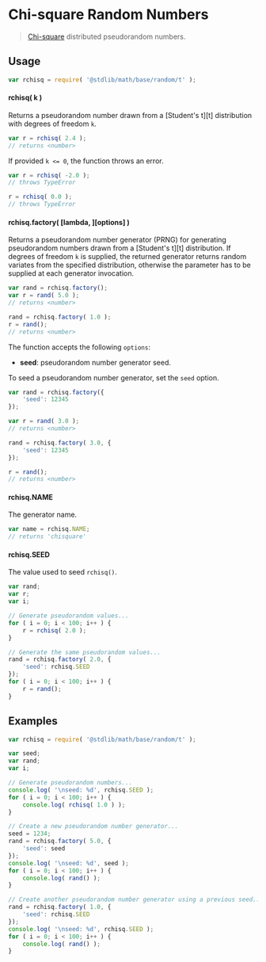Chi-square Random Numbers
===

> [Chi-square][chi-square] distributed pseudorandom numbers.


<!-- <usage> -->

## Usage

``` javascript
var rchisq = require( '@stdlib/math/base/random/t' );
```

#### rchisq( k )

Returns a pseudorandom number drawn from a [Student's t][t] distribution with degrees of freedom `k`.

``` javascript
var r = rchisq( 2.4 );
// returns <number>
```

If provided `k <= 0`, the function throws an error.

``` javascript
var r = rchisq( -2.0 );
// throws TypeError

r = rchisq( 0.0 );
// throws TypeError
```

#### rchisq.factory( \[lambda, \]\[options\] )

Returns a pseudorandom number generator (PRNG) for generating pseudorandom numbers drawn from a [Student's t][t] distribution. If degrees of freedom `k` is supplied, the returned generator returns random variates from the specified distribution, otherwise the parameter has to be supplied at each generator invocation.

``` javascript
var rand = rchisq.factory();
var r = rand( 5.0 );
// returns <number>

rand = rchisq.factory( 1.0 );
r = rand();
// returns <number>
```

The function accepts the following `options`:

* __seed__: pseudorandom number generator seed.

To seed a pseudorandom number generator, set the `seed` option.

``` javascript
var rand = rchisq.factory({
    'seed': 12345
});

var r = rand( 3.0 );
// returns <number>

rand = rchisq.factory( 3.0, {
    'seed': 12345
});

r = rand();
// returns <number>
```

#### rchisq.NAME

The generator name.

``` javascript
var name = rchisq.NAME;
// returns 'chisquare'
```

#### rchisq.SEED

The value used to seed `rchisq()`.

``` javascript
var rand;
var r;
var i;

// Generate pseudorandom values...
for ( i = 0; i < 100; i++ ) {
    r = rchisq( 2.0 );
}

// Generate the same pseudorandom values...
rand = rchisq.factory( 2.0, {
    'seed': rchisq.SEED
});
for ( i = 0; i < 100; i++ ) {
    r = rand();
}
```

<!-- </usage> -->


<!-- <examples> -->

## Examples

``` javascript
var rchisq = require( '@stdlib/math/base/random/t' );

var seed;
var rand;
var i;

// Generate pseudorandom numbers...
console.log( '\nseed: %d', rchisq.SEED );
for ( i = 0; i < 100; i++ ) {
    console.log( rchisq( 1.0 ) );
}

// Create a new pseudorandom number generator...
seed = 1234;
rand = rchisq.factory( 5.0, {
    'seed': seed
});
console.log( '\nseed: %d', seed );
for ( i = 0; i < 100; i++ ) {
    console.log( rand() );
}

// Create another pseudorandom number generator using a previous seed...
rand = rchisq.factory( 1.0, {
    'seed': rchisq.SEED
});
console.log( '\nseed: %d', rchisq.SEED );
for ( i = 0; i < 100; i++ ) {
    console.log( rand() );
}
```

<!-- </examples> -->


<!-- <links> -->

[chi-square]: https://en.wikipedia.org/wiki/Student%27s_t-distribution

<!-- </links> -->

